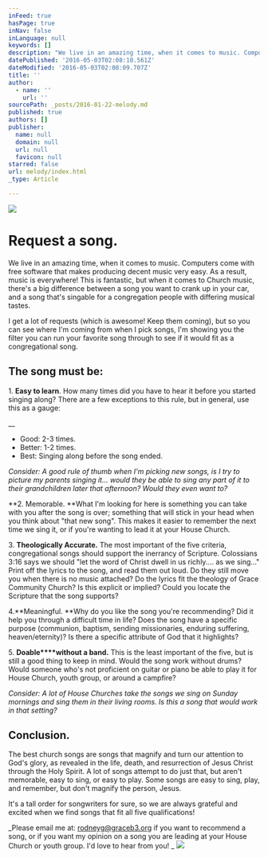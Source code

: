 ```yaml
---
inFeed: true
hasPage: true
inNav: false
inLanguage: null
keywords: []
description: "We live in an amazing time, when it comes to music. Computers come with free software that makes producing decent music very easy. As a result, music is everywhere! This is fantastic, but when it comes to Church music, there's a big difference between a song you want to crank up in your car, and a song that's singable for a congregation people with differing musical tastes."
datePublished: '2016-05-03T02:08:10.561Z'
dateModified: '2016-05-03T02:08:09.707Z'
title: ''
author:
  - name: ''
    url: ''
sourcePath: _posts/2016-01-22-melody.md
published: true
authors: []
publisher:
  name: null
  domain: null
  url: null
  favicon: null
starred: false
url: melody/index.html
_type: Article

---
```

![](https://s3-us-west-2.amazonaws.com/the-grid-img/p/9045111638feba7776998650604599042cdd3bd8.jpg)

# Request a song.

We live in an amazing time, when it comes to music. Computers come with free software that makes producing decent music very easy. As a result, music is everywhere! This is fantastic, but when it comes to Church music, there's a big difference between a song you want to crank up in your car, and a song that's singable for a congregation people with differing musical tastes.

I get a lot of requests (which is awesome! Keep them coming), but so you can see where I'm coming from when I pick songs, I'm showing you the filter you can run your favorite song through to see if it would fit as a congregational song. 

## The song must be:

1\. **Easy to learn**. How many times did you have to hear it before you started singing along? There are a few exceptions to this rule, but in general, use this as a gauge:

__

* Good: 2-3 times. 
* Better: 1-2 times. 
* Best: Singing along before the song ended.

_Consider: A good rule of thumb when I'm picking new songs, is I try to picture my parents singing it... would they be able to sing any part of it to their grandchildren later that afternoon? Would they even want to?_

**2\. Memorable. **What I'm looking for here is something you can take with you after the song is over; something that will stick in your head when you think about "that new song". This makes it easier to remember the next time we sing it, or if you're wanting to lead it at your House Church. 

3\. **Theologically Accurate.** The most important of the five criteria, congregational songs should support the inerrancy of Scripture. Colossians 3:16 says we should "let the word of Christ dwell in us richly.... as we sing..." Print off the lyrics to the song, and read them out loud. Do they still move you when there is no music attached? Do the lyrics fit the theology of Grace Community Church? Is this explicit or implied? Could you locate the Scripture that the song supports? 

4\.**Meaningful. **Why do you like the song you're recommending? Did it help you through a difficult time in life? Does the song have a specific purpose (communion, baptism, sending missionaries, enduring suffering, heaven/eternity)? Is there a specific attribute of God that it highlights? 

5\. **Doable****without a band.** This is the least important of the five, but is still a good thing to keep in mind. Would the song work without drums? Would someone who's not proficient on guitar or piano be able to play it for House Church, youth group, or around a campfire? 

_Consider: A lot of House Churches take the songs we sing on Sunday mornings and sing them in their living rooms. Is this a song that would work in that setting?_

## Conclusion.

The best church songs are songs that magnify and turn our attention to God's glory, as revealed in the life, death, and resurrection of Jesus Christ through the Holy Spirit. A lot of songs attempt to do just that, but aren't memorable, easy to sing, or easy to play. Some songs are easy to sing, play, and remember, but don't magnify the person, Jesus. 

It's a tall order for songwriters for sure, so we are always grateful and excited when we find songs that fit all five qualifications! 

_Please email me at: rodneyg@graceb3.org if you want to recommend a song, or if you want my opinion on a song you are leading at your House Church or youth group. I'd love to hear from you! _
![](https://imgflo.herokuapp.com/graph/vahj1ThiexotieMo/3128c9a26d7a4675babb485659266a51/passthrough.jpg?height=422&input=https%3A%2F%2Fs3-us-west-2.amazonaws.com%2Fthe-grid-img%2Fp%2F99695b6e5dabe680eaf65091f82cb69421d1d081.jpg&width=750)